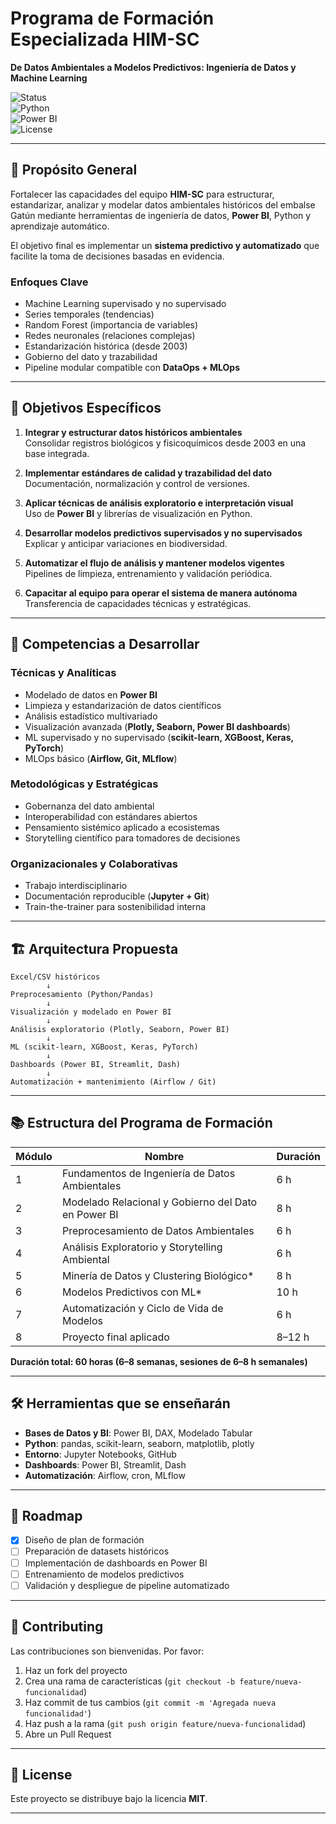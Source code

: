 
# Programa de Formación Especializada HIM-SC  
**De Datos Ambientales a Modelos Predictivos: Ingeniería de Datos y Machine Learning**

![Status](https://img.shields.io/badge/status-in%20progress-blue)  
![Python](https://img.shields.io/badge/python-3.11+-yellow)  
![Power BI](https://img.shields.io/badge/PowerBI-Data%20Analytics-orange)  
![License](https://img.shields.io/badge/license-MIT-green)

---

## 📌 Propósito General
Fortalecer las capacidades del equipo **HIM-SC** para estructurar, estandarizar, analizar y modelar datos ambientales históricos del embalse Gatún mediante herramientas de ingeniería de datos, **Power BI**, Python y aprendizaje automático.  

El objetivo final es implementar un **sistema predictivo y automatizado** que facilite la toma de decisiones basadas en evidencia.  

### Enfoques Clave
- Machine Learning supervisado y no supervisado  
- Series temporales (tendencias)  
- Random Forest (importancia de variables)  
- Redes neuronales (relaciones complejas)  
- Estandarización histórica (desde 2003)  
- Gobierno del dato y trazabilidad  
- Pipeline modular compatible con **DataOps + MLOps**  

---

## 🎯 Objetivos Específicos
1. **Integrar y estructurar datos históricos ambientales**  
   Consolidar registros biológicos y fisicoquímicos desde 2003 en una base integrada.  

2. **Implementar estándares de calidad y trazabilidad del dato**  
   Documentación, normalización y control de versiones.  

3. **Aplicar técnicas de análisis exploratorio e interpretación visual**  
   Uso de **Power BI** y librerías de visualización en Python.  

4. **Desarrollar modelos predictivos supervisados y no supervisados**  
   Explicar y anticipar variaciones en biodiversidad.  

5. **Automatizar el flujo de análisis y mantener modelos vigentes**  
   Pipelines de limpieza, entrenamiento y validación periódica.  

6. **Capacitar al equipo para operar el sistema de manera autónoma**  
   Transferencia de capacidades técnicas y estratégicas.  

---

## 🧩 Competencias a Desarrollar
### Técnicas y Analíticas
- Modelado de datos en **Power BI**  
- Limpieza y estandarización de datos científicos  
- Análisis estadístico multivariado  
- Visualización avanzada (**Plotly, Seaborn, Power BI dashboards**)  
- ML supervisado y no supervisado (**scikit-learn, XGBoost, Keras, PyTorch**)  
- MLOps básico (**Airflow, Git, MLflow**)  

### Metodológicas y Estratégicas
- Gobernanza del dato ambiental  
- Interoperabilidad con estándares abiertos  
- Pensamiento sistémico aplicado a ecosistemas  
- Storytelling científico para tomadores de decisiones  

### Organizacionales y Colaborativas
- Trabajo interdisciplinario  
- Documentación reproducible (**Jupyter + Git**)  
- Train-the-trainer para sostenibilidad interna  

---

## 🏗️ Arquitectura Propuesta
```text
Excel/CSV históricos
        ↓
Preprocesamiento (Python/Pandas)
        ↓
Visualización y modelado en Power BI
        ↓
Análisis exploratorio (Plotly, Seaborn, Power BI)
        ↓
ML (scikit-learn, XGBoost, Keras, PyTorch)
        ↓
Dashboards (Power BI, Streamlit, Dash)
        ↓
Automatización + mantenimiento (Airflow / Git)
````

---

## 📚 Estructura del Programa de Formación

| Módulo | Nombre                                              | Duración |
| ------ | --------------------------------------------------- | -------- |
| 1      | Fundamentos de Ingeniería de Datos Ambientales      | 6 h      |
| 2      | Modelado Relacional y Gobierno del Dato en Power BI | 8 h      |
| 3      | Preprocesamiento de Datos Ambientales               | 6 h      |
| 4      | Análisis Exploratorio y Storytelling Ambiental      | 6 h      |
| 5      | Minería de Datos y Clustering Biológico\*           | 8 h      |
| 6      | Modelos Predictivos con ML\*                        | 10 h     |
| 7      | Automatización y Ciclo de Vida de Modelos           | 6 h      |
| 8      | Proyecto final aplicado                             | 8–12 h   |

**Duración total: 60 horas (6–8 semanas, sesiones de 6–8 h semanales)**

---

## 🛠️ Herramientas que se enseñarán

* **Bases de Datos y BI**: Power BI, DAX, Modelado Tabular
* **Python**: pandas, scikit-learn, seaborn, matplotlib, plotly
* **Entorno**: Jupyter Notebooks, GitHub
* **Dashboards**: Power BI, Streamlit, Dash
* **Automatización**: Airflow, cron, MLflow

---

## 📅 Roadmap

* [x] Diseño de plan de formación
* [ ] Preparación de datasets históricos
* [ ] Implementación de dashboards en Power BI
* [ ] Entrenamiento de modelos predictivos
* [ ] Validación y despliegue de pipeline automatizado

---

## 🤝 Contributing

Las contribuciones son bienvenidas. Por favor:

1. Haz un fork del proyecto
2. Crea una rama de características (`git checkout -b feature/nueva-funcionalidad`)
3. Haz commit de tus cambios (`git commit -m 'Agregada nueva funcionalidad'`)
4. Haz push a la rama (`git push origin feature/nueva-funcionalidad`)
5. Abre un Pull Request

---

## 📜 License

Este proyecto se distribuye bajo la licencia **MIT**.

---

```


